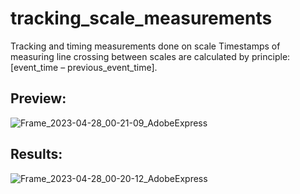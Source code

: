 # tracking_scale_measurements
Tracking and timing measurements done on scale
Timestamps of measuring line crossing between scales are calculated by principle: [event_time – previous_event_time].


## Preview:
![Frame_2023-04-28_00-21-09_AdobeExpress](https://user-images.githubusercontent.com/106553826/235004631-8dd53802-a51a-4e12-a796-d07e535c4fe1.gif)


## Results:
![Frame_2023-04-28_00-20-12_AdobeExpress](https://user-images.githubusercontent.com/106553826/235004873-62fdbdfd-a8e8-4a65-a2d4-332bea6ab71b.gif)

